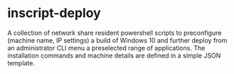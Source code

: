 # inscript-deploy
A collection of network share resident powershell scripts to preconfigure (machine name, IP settings) a build of Windows 10 and further deploy from an administrator CLI menu a preselected range of applications. The installation commands and machine details are defined in a simple JSON template.

